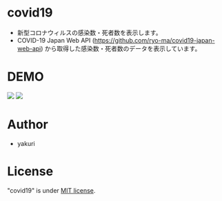 # covid19

- 新型コロナウィルスの感染数・死者数を表示します。
- COVID-19 Japan Web API (https://github.com/ryo-ma/covid19-japan-web-api) から取得した感染数・死者数のデータを表示しています。

# DEMO

![](https://user-images.githubusercontent.com/62694113/79062726-aff36c00-7cd7-11ea-831b-139e28eb1d2c.png)
![](https://user-images.githubusercontent.com/62694113/79062728-b1bd2f80-7cd7-11ea-9888-eb09a207695a.png)

# Author

* yakuri
 
# License 

"covid19" is under [MIT license](https://en.wikipedia.org/wiki/MIT_License).
